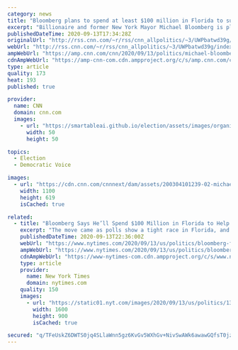 ```yaml
---
category: news
title: "Bloomberg plans to spend at least $100 million in Florida to support Biden"
excerpt: "Billionaire and former New York Mayor Michael Bloomberg is planning to spend at least $100 million in the crucial battleground of Florida in support of Democratic nominee Joe Biden, a source familiar with the plans confirmed to CNN.\n    \n"
publishedDateTime: 2020-09-13T17:34:28Z
originalUrl: "http://rss.cnn.com/~r/rss/cnn_allpolitics/~3/UWPbatwd39g/index.html"
webUrl: "http://rss.cnn.com/~r/rss/cnn_allpolitics/~3/UWPbatwd39g/index.html"
ampWebUrl: "https://amp.cnn.com/cnn/2020/09/13/politics/michael-bloomberg-florida-trump/index.html"
cdnAmpWebUrl: "https://amp-cnn-com.cdn.ampproject.org/c/s/amp.cnn.com/cnn/2020/09/13/politics/michael-bloomberg-florida-trump/index.html"
type: article
quality: 173
heat: 193
published: true

provider:
  name: CNN
  domain: cnn.com
  images:
    - url: "https://smartableai.github.io/election/assets/images/organizations/cnn.com-50x50.jpg"
      width: 50
      height: 50

topics:
  - Election
  - Democratic Voice

images:
  - url: "https://cdn.cnn.com/cnnnext/dam/assets/200304101239-02-michael-bloomberg-0303-super-tease.jpg"
    width: 1100
    height: 619
    isCached: true

related:
  - title: "Bloomberg Says He’ll Spend $100 Million in Florida to Help Biden"
    excerpt: "The move came as polls show a tight race in Florida, and after criticism that the New York billionaire had not delivered on his promise to put his fortune behind defeating President Trump."
    publishedDateTime: 2020-09-13T22:36:00Z
    webUrl: "https://www.nytimes.com/2020/09/13/us/politics/bloomberg-florida-biden.html"
    ampWebUrl: "https://www.nytimes.com/2020/09/13/us/politics/bloomberg-florida-biden.amp.html"
    cdnAmpWebUrl: "https://www-nytimes-com.cdn.ampproject.org/c/s/www.nytimes.com/2020/09/13/us/politics/bloomberg-florida-biden.amp.html"
    type: article
    provider:
      name: New York Times
      domain: nytimes.com
    quality: 150
    images:
      - url: "https://static01.nyt.com/images/2020/09/13/us/politics/13bloomberg-florida/13bloomberg-florida-videoSixteenByNineJumbo1600.jpg"
        width: 1600
        height: 900
        isCached: true

secured: "q/TFeUskZ6DWTS0jq4SLlaWnn5gz6KvGv5WXhGv+NivSwAWk6awawGQfsT0jzl6A3u9zWNUMSl8jJGSC+olXRt+HtXGB1UtLX55U2zCg7ZZmJ94VQD8j3Nvlit+kbQ7DKhrlNOkwmdpHcIigfhs+s/d70Cy9AqK1EDscCPeMZiycEUpCYi3bw5OpB8hN8ONuj+MelaiMEAihpyGHfDixo16oPW552jlnvh/Szqx3v65dfvCcmZlMrIyqccvFXYBzNi3q8aah/d4RdPsl2UN3/OwdYfmOwzMIimFGu1U+yx6Fg9wPUz5uMjmpfK+64KwIZ/XXdUN7PUrAwoJd+Vr4h3U0iJXRkNQiPOH3K4gy9VA=;yhJtdAnMoeidLP0tCrWLKQ=="
---
```


